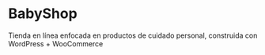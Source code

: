 # BabyShop
Tienda en línea enfocada en productos de cuidado personal, construida con WordPress + WooCommerce
